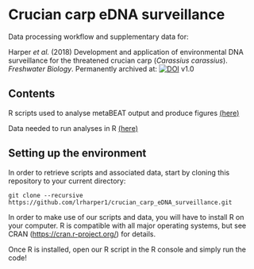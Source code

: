 # Crucian carp eDNA surveillance

Data processing workflow and supplementary data for:

Harper *et al.* (2018) Development and application of environmental DNA surveillance for the threatened crucian carp (<i>Carassius carassius</i>). <i>Freshwater Biology</i>.
Permanently archived at: [![DOI](https://zenodo.org/badge/DOI/10.5281/zenodo.1188710.svg)](https://doi.org/10.5281/zenodo.1188710) v1.0


## Contents

R scripts used to analyse metaBEAT output and produce figures [(here)](https://github.com/lrharper1/crucian_carp_eDNA_surveillance/tree/master/R%20scripts)

Data needed to run analyses in R [(here)](https://github.com/lrharper1/crucian_carp_eDNA_surveillance/tree/master/Data/)


## Setting up the environment

In order to retrieve scripts and associated data, start by cloning this repository to your current directory:

```
git clone --recursive https://github.com/lrharper1/crucian_carp_eDNA_surveillance.git
```

In order to make use of our scripts and data, you will have to install R on your computer. R is compatible with all major operating systems, but see CRAN (https://cran.r-project.org/) for details.

Once R is installed, open our R script in the R console and simply run the code!
